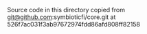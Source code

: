 Source code in this directory copied from git@github.com:symbioticfi/core.git at 526f7ac031f3ab97672974fdd86afd808ff82158
